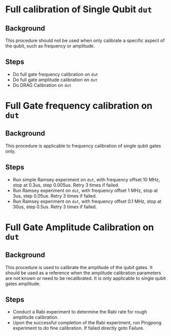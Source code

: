 # Full calibration of Single Qubit `dut`

## Background

This procedure should not be used when only calibrate a specific aspect of the qubit, such as frequency or amplitude.

## Steps

- Do full gate frequency calibration on `dut`
- Do full gate amplitude calibration on `dut`
- Do DRAG Calibration on `dut`

# Full Gate frequency calibration on `dut`

## Background

This procedure is applicable to frequency calibration of single qubit gates only.

## Steps

- Run simple Ramsey experiment on `dut`, with frequency offset 10 MHz, stop at 0.3us, step 0.005us. Retry 3 times if failed.
- Run Ramsey experiment on `dut`, with frequency offset 1 MHz, stop at 3us, step 0.05us. Retry 3 times if failed.
- Run Ramsey experiment on `dut`, with frequency offset 0.1 MHz, stop at 30us, step 0.5us. Retry 3 times if failed.

# Full Gate Amplitude Calibration on `dut`

## Background

This procedure is used to calibrate the amplitude of the qubit gates. It should be used as a reference when the amplitude calibration parameters are not known or
need to be recalibrated. It is only applicable to single qubit gates amplitude.

## Steps

- Conduct a Rabi experiment to determine the Rabi rate for rough amplitude calibration.
- Upon the successful completion of the Rabi experiment, run Pingpong experiment to do fine calibration. If failed directly goto Failure.